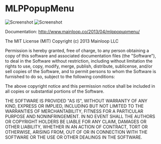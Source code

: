 MLPPopupMenu
============


![Screenshot](https://github.com/mainloopsoft/MLPPopupMenu/blob/master/screenshot1.png)
![Screenshot](https://github.com/mainloopsoft/MLPPopupMenu/blob/master/screenshot2.png)

Documentation: http://www.mainloop.co/2013/04/mlppopupmenu/

The MIT License (MIT)
Copyright (c) 2013 Mainloop LLC

Permission is hereby granted, free of charge, to any person obtaining a copy of this software and associated documentation files (the "Software"), to deal in the Software without restriction, including without limitation the rights to use, copy, modify, merge, publish, distribute, sublicense, and/or sell copies of the Software, and to permit persons to whom the Software is furnished to do so, subject to the following conditions:

The above copyright notice and this permission notice shall be included in all copies or substantial portions of the Software.

THE SOFTWARE IS PROVIDED "AS IS", WITHOUT WARRANTY OF ANY KIND, EXPRESS OR IMPLIED, INCLUDING BUT NOT LIMITED TO THE WARRANTIES OF MERCHANTABILITY, FITNESS FOR A PARTICULAR PURPOSE AND NONINFRINGEMENT. IN NO EVENT SHALL THE AUTHORS OR COPYRIGHT HOLDERS BE LIABLE FOR ANY CLAIM, DAMAGES OR OTHER LIABILITY, WHETHER IN AN ACTION OF CONTRACT, TORT OR OTHERWISE, ARISING FROM, OUT OF OR IN CONNECTION WITH THE SOFTWARE OR THE USE OR OTHER DEALINGS IN THE SOFTWARE.